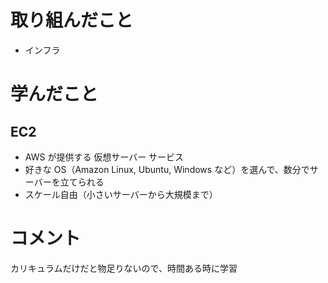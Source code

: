# 取り組んだこと
- インフラ

# 学んだこと
## EC2
- AWS が提供する 仮想サーバー サービス
- 好きな OS（Amazon Linux, Ubuntu, Windows など）を選んで、数分でサーバーを立てられる
- スケール自由（小さいサーバーから大規模まで）


# コメント
カリキュラムだけだと物足りないので、時間ある時に学習